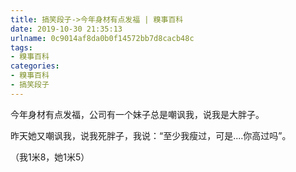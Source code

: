 ```yaml
---
title: 搞笑段子->今年身材有点发福 | 糗事百科
date: 2019-10-30 21:35:13
urlname: 0c9014af8da0b0f14572bb7d8cacb48c
tags: 
- 糗事百科
categories:
- 糗事百科
- 搞笑段子
---
```

今年身材有点发福，公司有一个妹子总是嘲讽我，说我是大胖子。

昨天她又嘲讽我，说我死胖子，我说：“至少我瘦过，可是....你高过吗”。

（我1米8，她1米5）


